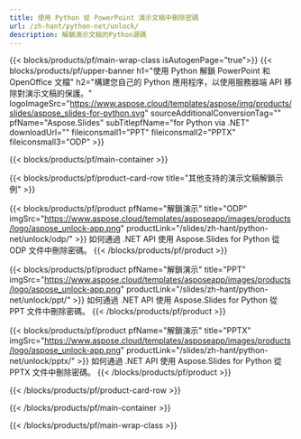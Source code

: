 ```yaml
---
title: 使用 Python 從 PowerPoint 演示文稿中刪除密碼
url: /zh-hant/python-net/unlock/
description: 解鎖演示文稿的Python源碼
---
```


{{< blocks/products/pf/main-wrap-class isAutogenPage="true">}}
{{< blocks/products/pf/upper-banner h1="使用 Python 解鎖 PowerPoint 和 OpenOffice 文檔" h2="構建您自己的 Python 應用程序，以使用服務器端 API 移除對演示文稿的保護。" logoImageSrc="https://www.aspose.cloud/templates/aspose/img/products/slides/aspose_slides-for-python.svg" sourceAdditionalConversionTag="" pfName="Aspose.Slides" subTitlepfName="for Python via .NET" downloadUrl="" fileiconsmall1="PPT" fileiconsmall2="PPTX" fileiconsmall3="ODP" >}}

{{< blocks/products/pf/main-container >}}

{{< blocks/products/pf/product-card-row title="其他支持的演示文稿解鎖示例" >}}

{{< blocks/products/pf/product pfName="解鎖演示" title="ODP" imgSrc="https://www.aspose.cloud/templates/asposeapp/images/products/logo/aspose_unlock-app.png" productLink="/slides/zh-hant/python-net/unlock/odp/" >}}
如何通過 .NET API 使用 Aspose.Slides for Python 從 ODP 文件中刪除密碼。
{{< /blocks/products/pf/product >}}

{{< blocks/products/pf/product pfName="解鎖演示" title="PPT" imgSrc="https://www.aspose.cloud/templates/asposeapp/images/products/logo/aspose_unlock-app.png" productLink="/slides/zh-hant/python-net/unlock/ppt/" >}}
如何通過 .NET API 使用 Aspose.Slides for Python 從 PPT 文件中刪除密碼。
{{< /blocks/products/pf/product >}}

{{< blocks/products/pf/product pfName="解鎖演示" title="PPTX" imgSrc="https://www.aspose.cloud/templates/asposeapp/images/products/logo/aspose_unlock-app.png" productLink="/slides/zh-hant/python-net/unlock/pptx/" >}}
如何通過 .NET API 使用 Aspose.Slides for Python 從 PPTX 文件中刪除密碼。
{{< /blocks/products/pf/product >}}



{{< /blocks/products/pf/product-card-row >}}

{{< /blocks/products/pf/main-container >}}
    
{{< /blocks/products/pf/main-wrap-class >}}